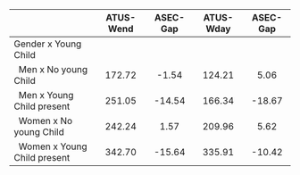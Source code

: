 
|                      |    ATUS-Wend |     ASEC-Gap |    ATUS-Wday |     ASEC-Gap |
| -------------------- | :----------: | :----------: | :----------: | :----------: |
| Gender x Young Child |              |              |              |              |
| &nbsp;&nbsp;Men x No young Child |       172.72 |        -1.54 |       124.21 |         5.06 |
| &nbsp;&nbsp;Men x Young Child present |       251.05 |       -14.54 |       166.34 |       -18.67 |
| &nbsp;&nbsp;Women x No young Child |       242.24 |         1.57 |       209.96 |         5.62 |
| &nbsp;&nbsp;Women x Young Child present |       342.70 |       -15.64 |       335.91 |       -10.42 |

